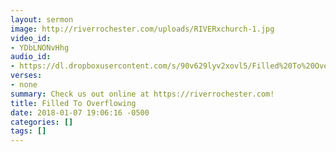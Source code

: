 ```yaml
---
layout: sermon
image: http://riverrochester.com/uploads/RIVERxchurch-1.jpg
video_id:
- YDbLNONvHhg
audio_id:
- https://dl.dropboxusercontent.com/s/90v629lyv2xovl5/Filled%20To%20Overflowing.mp3?dl=0
verses:
- none
summary: Check us out online at https://riverrochester.com!
title: Filled To Overflowing
date: 2018-01-07 19:06:16 -0500
categories: []
tags: []
---
```

